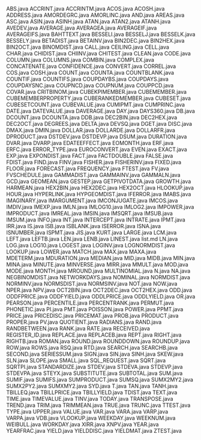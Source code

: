 ABS.java
ACCRINT.java
ACCRINTM.java
ACOS.java
ACOSH.java
ADDRESS.java
AMORDEGRC.java
AMORLINC.java
AND.java
AREAS.java
ASC.java
ASIN.java
ASINH.java
ATAN.java
ATAN2.java
ATANH.java
AVEDEV.java
AVERAGE.java
AVERAGEA.java
AVERAGEIF.java
AVERAGEIFS.java
BAHTTEXT.java
BESSELI.java
BESSELJ.java
BESSELK.java
BESSELY.java
BETADIST.java
BETAINV.java
BIN2DEC.java
BIN2HEX.java
BIN2OCT.java
BINOMDIST.java
CALL.java
CEILING.java
CELL.java
CHAR.java
CHIDIST.java
CHIINV.java
CHITEST.java
CLEAN.java
CODE.java
COLUMN.java
COLUMNS.java
COMBIN.java
COMPLEX.java
CONCATENATE.java
CONFIDENCE.java
CONVERT.java
CORREL.java
COS.java
COSH.java
COUNT.java
COUNTA.java
COUNTBLANK.java
COUNTIF.java
COUNTIFS.java
COUPDAYBS.java
COUPDAYS.java
COUPDAYSNC.java
COUPNCD.java
COUPNUM.java
COUPPCD.java
COVAR.java
CRITBINOM.java
CUBEKPIMEMBER.java
CUBEMEMBER.java
CUBEMEMBERPROPERTY.java
CUBERANKEDMEMBER.java
CUBESET.java
CUBESETCOUNT.java
CUBEVALUE.java
CUMIPMT.java
CUMPRINC.java
DATE.java
DATEVALUE.java
DAVERAGE.java
DAY.java
DAYS360.java
DB.java
DCOUNT.java
DCOUNTA.java
DDB.java
DEC2BIN.java
DEC2HEX.java
DEC2OCT.java
DEGREES.java
DELTA.java
DEVSQ.java
DGET.java
DISC.java
DMAX.java
DMIN.java
DOLLAR.java
DOLLARDE.java
DOLLARFR.java
DPRODUCT.java
DSTDEV.java
DSTDEVP.java
DSUM.java
DURATION.java
DVAR.java
DVARP.java
EDATEEFFECT.java
EOMONTH.java
ERF.java
ERFC.java
ERROR_TYPE.java
EUROCONVERT.java
EVEN.java
EXACT.java
EXP.java
EXPONDIST.java
FACT.java
FACTDOUBLE.java
FALSE.java
FDIST.java
FIND.java
FINV.java
FISHER.java
FISHERINV.java
FIXED.java
FLOOR.java
FORECAST.java
FREQUENCY.java
FTEST.java
FV.java
FVSCHEDULE.java
GAMMADIST.java
GAMMAINV.java
GAMMALN.java
GCD.java
GEOMEAN.java
GESTEP.java
GETPIVOTDATA.java
GROWTH.java
HARMEAN.java
HEX2BIN.java
HEX2DEC.java
HEX2OCT.java
HLOOKUP.java
HOUR.java
HYPERLINK.java
HYPGEOMDIST.java
IFERROR.java
IMABS.java
IMAGINARY.java
IMARGUMENT.java
IMCONJUGATE.java
IMCOS.java
IMDIV.java
IMEXP.java
IMLN.java
IMLOG10.java
IMLOG2.java
IMPOWER.java
IMPRODUCT.java
IMREAL.java
IMSIN.java
IMSQRT.java
IMSUB.java
IMSUM.java
INFO.java
INT.java
INTERCEPT.java
INTRATE.java
IPMT.java
IRR.java
IS.java
ISB.java
ISBLANK.java
ISERROR.java
ISNA.java
ISNUMBER.java
ISPMT.java
JIS.java
KURT.java
LARGE.java
LCM.java
LEFT.java
LEFTB.java
LEN.java
LENB.java
LINEST.java
list.md
LN.java
LOG.java
LOG10.java
LOGEST.java
LOGINV.java
LOGNORMDIST.java
LOOKUP.java
LOWER.java
MATCH.java
MAX.java
MAXA.java
MDETERM.java
MDURATION.java
MEDIAN.java
MID.java
MIDB.java
MIN.java
MINA.java
MINUTE.java
MINVERSE.java
MIRR.java
MMULT.java
MOD.java
MODE.java
MONTH.java
MROUND.java
MULTINOMIAL.java
N.java
NA.java
NEGBINOMDIST.java
NETWORKDAYS.java
NOMINAL.java
NORMDIST.java
NORMINV.java
NORMSDIST.java
NORMSINV.java
NOT.java
NOW.java
NPER.java
NPV.java
OCT2BIN.java
OCT2DEC.java
OCT2HEX.java
ODD.java
ODDFPRICE.java
ODDFYIELD.java
ODDLPRICE.java
ODDLYIELD.java
OR.java
PEARSON.java
PERCENTILE.java
PERCENTRANK.java
PERMUT.java
PHONETIC.java
PI.java
PMT.java
POISSON.java
POWER.java
PPMT.java
PRICE.java
PRICEDISC.java
PRICEMAT.java
PROB.java
PRODUCT.java
PROPER.java
PV.java
QUOTIENT.java
RADIANS.java
RAND.java
RANDBETWEEN.java
RANK.java
RATE.java
RECEIVED.java
REGISTER_ID.java
REPLACE.java
REPLACEB.java
REPT.java
RIGHT.java
RIGHTB.java
ROMAN.java
ROUND.java
ROUNDDOWN.java
ROUNDUP.java
ROW.java
ROWS.java
RSQ.java
RTD.java
SEARCH.java
SEARCHB.java
SECOND.java
SERIESSUM.java
SIGN.java
SIN.java
SINH.java
SKEW.java
SLN.java
SLOPE.java
SMALL.java
SQL_REQUEST.java
SQRT.java
SQRTPI.java
STANDARDIZE.java
STDEV.java
STDEVA.java
STDEVP.java
STDEVPA.java
STEYX.java
SUBSTITUTE.java
SUBTOTAL.java
SUM.java
SUMIF.java
SUMIFS.java
SUMPRODUCT.java
SUMSQ.java
SUMX2MY2.java
SUMX2PY2.java
SUMXMY2.java
SYD.java
T.java
TAN.java
TANH.java
TBILLEQ.java
TBILLPRICE.java
TBILLYIELD.java
TDIST.java
TEXT.java
TIME.java
TIMEVALUE.java
TINV.java
TODAY.java
TRANSPOSE.java
TREND.java
TRIM.java
TRIMMEAN.java
TRUE.java
TRUNC.java
TTEST.java
TYPE.java
UPPER.java
VALUE.java
VAR.java
VARA.java
VARP.java
VARPA.java
VDB.java
VLOOKUP.java
WEEKDAY.java
WEEKNUM.java
WEIBULL.java
WORKDAY.java
XIRR.java
XNPV.java
YEAR.java
YEARFRAC.java
YIELD.java
YIELDDISC.java
YIELDMAT.java
ZTEST.java
